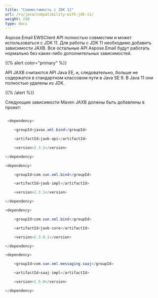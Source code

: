 ```yaml
---
title: "Совместимость с JDK 11"
url: /ru/java/compatibility-with-jdk-11/
weight: 210
type: docs
---
```



Aspose.Email EWSClient API полностью совместим и может использоваться с JDK 11. Для работы с JDK 11 необходимо добавить зависимости JAXB. Все остальные API Aspose.Email будут работать нормально без каких-либо дополнительных зависимостей.

{{% alert color="primary" %}} 

API JAXB считаются API Java EE, и, следовательно, больше не содержатся в стандартном классовом пути в Java SE 9. В Java 11 они полностью удалены из JDK.

{{% /alert %}} 


Следующие зависимости Maven JAXB должны быть добавлены в проект:

~~~Java

 <dependency>

    <groupId>javax.xml.bind</groupId>

    <artifactId>jaxb-api</artifactId>

    <version>2.3.1</version>

</dependency>

<dependency>

    <groupId>com.sun.xml.bind</groupId>

    <artifactId>jaxb-impl</artifactId>

    <version>2.3.1</version>

</dependency>

<dependency>

    <groupId>com.sun.xml.bind</groupId>

    <artifactId>jaxb-core</artifactId>

    <version>2.3.0.1</version>

</dependency>

<dependency>

    <groupId>com.sun.xml.messaging.saaj</groupId>

    <artifactId>saaj-impl</artifactId>

    <version>1.5.0</version>

</dependency> 

~~~